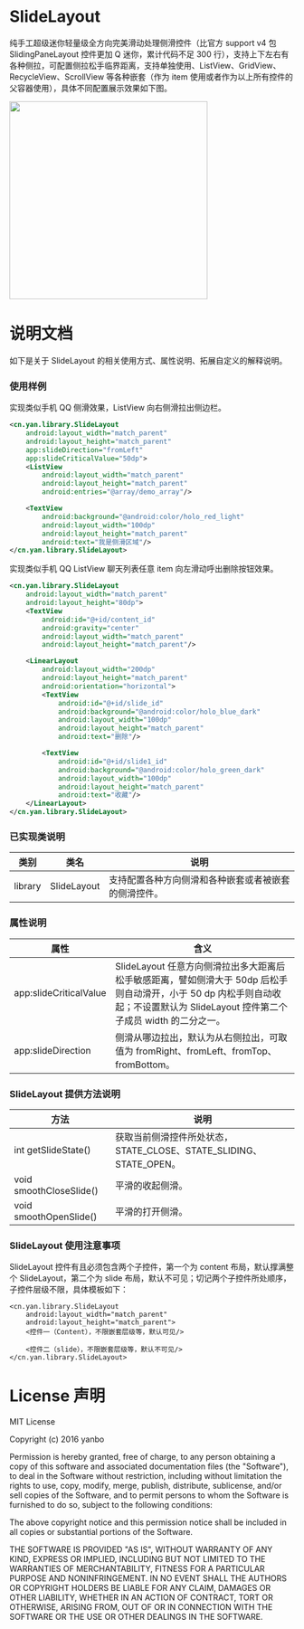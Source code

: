 # SlideLayout

纯手工超级迷你轻量级全方向完美滑动处理侧滑控件（比官方 support v4 包 SlidingPaneLayout 控件更加 Q 迷你，累计代码不足 300 行），支持上下左右有各种侧拉，可配置侧拉松手临界距离，支持单独使用、ListView、GridView、RecycleView、ScrollView 等各种嵌套（作为 item 使用或者作为以上所有控件的父容器使用），具体不同配置展示效果如下图。

<div><img src=".picture/demo.png" width="350"></div>

# 说明文档

如下是关于 SlideLayout 的相关使用方式、属性说明、拓展自定义的解释说明。

### 使用样例

实现类似手机 QQ 侧滑效果，ListView 向右侧滑拉出侧边栏。
```xml
<cn.yan.library.SlideLayout
    android:layout_width="match_parent"
    android:layout_height="match_parent"
    app:slideDirection="fromLeft"
    app:slideCriticalValue="50dp">
    <ListView
        android:layout_width="match_parent"
        android:layout_height="match_parent"
        android:entries="@array/demo_array"/>

    <TextView
        android:background="@android:color/holo_red_light"
        android:layout_width="100dp"
        android:layout_height="match_parent"
        android:text="我是侧滑区域"/>
</cn.yan.library.SlideLayout>
```

实现类似手机 QQ ListView 聊天列表任意 item 向左滑动呼出删除按钮效果。
```xml
<cn.yan.library.SlideLayout
    android:layout_width="match_parent"
    android:layout_height="80dp">
    <TextView
        android:id="@+id/content_id"
        android:gravity="center"
        android:layout_width="match_parent"
        android:layout_height="match_parent"/>

    <LinearLayout
        android:layout_width="200dp"
        android:layout_height="match_parent"
        android:orientation="horizontal">
        <TextView
            android:id="@+id/slide_id"
            android:background="@android:color/holo_blue_dark"
            android:layout_width="100dp"
            android:layout_height="match_parent"
            android:text="删除"/>

        <TextView
            android:id="@+id/slide1_id"
            android:background="@android:color/holo_green_dark"
            android:layout_width="100dp"
            android:layout_height="match_parent"
            android:text="收藏"/>
    </LinearLayout>
</cn.yan.library.SlideLayout>
```

### 已实现类说明

| 类别 | 类名 | 说明 |
| ----- | ----- | ----- |
| library | SlideLayout | 支持配置各种方向侧滑和各种嵌套或者被嵌套的侧滑控件。 |

### 属性说明

| 属性 | 含义 |
| ----- | ----- |
|app:slideCriticalValue | SlideLayout 任意方向侧滑拉出多大距离后松手敏感距离，譬如侧滑大于 50dp 后松手则自动滑开，小于 50 dp 内松手则自动收起；不设置默认为 SlideLayout 控件第二个子成员 width 的二分之一。|
|app:slideDirection | 侧滑从哪边拉出，默认为从右侧拉出，可取值为 fromRight、fromLeft、fromTop、fromBottom。 |

### SlideLayout 提供方法说明

| 方法 | 说明 |
| ----- | ----- |
| int getSlideState() | 获取当前侧滑控件所处状态，STATE_CLOSE、STATE_SLIDING、STATE_OPEN。 |
| void smoothCloseSlide() | 平滑的收起侧滑。 |
| void smoothOpenSlide() | 平滑的打开侧滑。 |

### SlideLayout 使用注意事项

SlideLayout 控件有且必须包含两个子控件，第一个为 content 布局，默认撑满整个 SlideLayout，第二个为 slide 布局，默认不可见；切记两个子控件所处顺序，子控件层级不限，具体模板如下：

```
<cn.yan.library.SlideLayout
    android:layout_width="match_parent"
    android:layout_height="match_parent">
    <控件一（Content），不限嵌套层级等，默认可见/>

    <控件二（slide），不限嵌套层级等，默认不可见/>
</cn.yan.library.SlideLayout>
```

# License 声明

MIT License

Copyright (c) 2016 yanbo

Permission is hereby granted, free of charge, to any person obtaining a copy
of this software and associated documentation files (the "Software"), to deal
in the Software without restriction, including without limitation the rights
to use, copy, modify, merge, publish, distribute, sublicense, and/or sell
copies of the Software, and to permit persons to whom the Software is
furnished to do so, subject to the following conditions:

The above copyright notice and this permission notice shall be included in all
copies or substantial portions of the Software.

THE SOFTWARE IS PROVIDED "AS IS", WITHOUT WARRANTY OF ANY KIND, EXPRESS OR
IMPLIED, INCLUDING BUT NOT LIMITED TO THE WARRANTIES OF MERCHANTABILITY,
FITNESS FOR A PARTICULAR PURPOSE AND NONINFRINGEMENT. IN NO EVENT SHALL THE
AUTHORS OR COPYRIGHT HOLDERS BE LIABLE FOR ANY CLAIM, DAMAGES OR OTHER
LIABILITY, WHETHER IN AN ACTION OF CONTRACT, TORT OR OTHERWISE, ARISING FROM,
OUT OF OR IN CONNECTION WITH THE SOFTWARE OR THE USE OR OTHER DEALINGS IN THE
SOFTWARE.